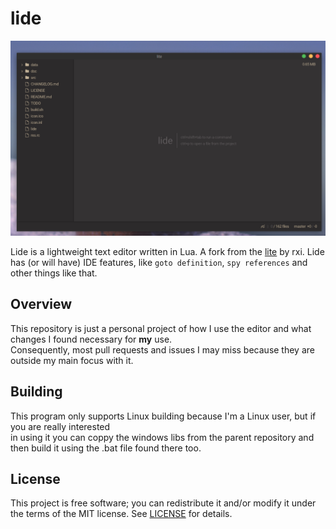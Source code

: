 # lide
![screenshot](lide-printscreen.png)

Lide is a lightweight text editor written in Lua. A fork from the [lite](https://github.com/rxi/lite) by rxi.
Lide has (or will have) IDE features, like `goto definition`, `spy references` and other things like that.

## Overview
This repository is just a personal project of how I use the editor and what changes I found necessary for **my** use.<br/>
Consequently, most pull requests and issues I may miss because they are outside my main focus with it.

## Building
This program only supports Linux building because I'm a Linux user, but if you are really interested<br/>
in using it you can coppy the windows libs from the parent repository and then build it using the .bat file found there too.

## License
This project is free software; you can redistribute it and/or modify it under
the terms of the MIT license. See [LICENSE](LICENSE) for details.

